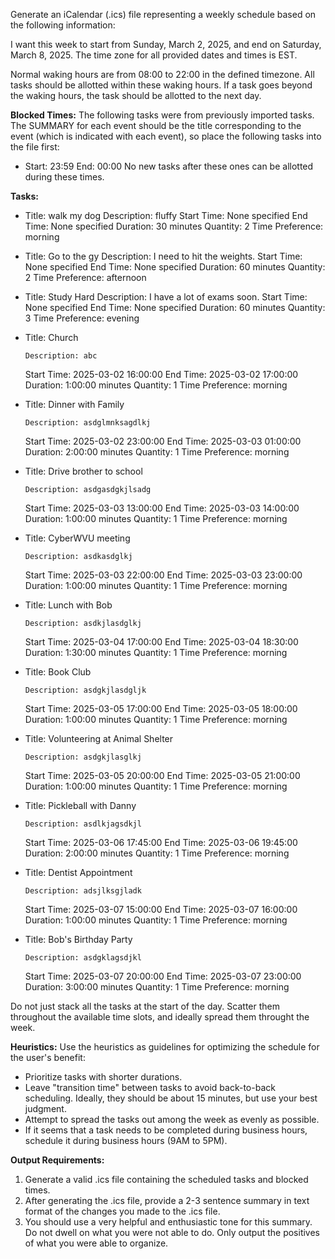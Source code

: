 Generate an iCalendar (.ics) file representing a weekly schedule based on the following information:

I want this week to start from Sunday, March 2, 2025, and end on Saturday, March 8, 2025.
The time zone for all provided dates and times is EST.

Normal waking hours are from 08:00 to 22:00 in the defined timezone. All tasks should be allotted within these waking hours. If a task goes beyond the waking hours, the task should be allotted to the next day.

**Blocked Times:**
The following tasks were from previously imported tasks. The SUMMARY for each event should be the title corresponding to the event (which is indicated with each event), so place the following tasks into the file first:
* Start: 23:59
	  End: 00:00
No new tasks after these ones can be allotted during these times.

**Tasks:**
* Title: walk my dog
	  Description: fluffy
	 Start Time: None specified
	 End Time: None specified
	 Duration: 30 minutes
	 Quantity: 2
	 Time Preference: morning
* Title: Go to the gy
	  Description: I need to hit the weights.
	 Start Time: None specified
	 End Time: None specified
	 Duration: 60 minutes
	 Quantity: 2
	 Time Preference: afternoon
* Title: Study Hard
	  Description: I have a lot of exams soon.
	 Start Time: None specified
	 End Time: None specified
	 Duration: 60 minutes
	 Quantity: 3
	 Time Preference: evening
* Title: Church

	  Description: abc

	 Start Time: 2025-03-02 16:00:00
	 End Time: 2025-03-02 17:00:00
	 Duration: 1:00:00 minutes
	 Quantity: 1
	 Time Preference: morning
* Title: Dinner with Family

	  Description: asdglmnksagdlkj

	 Start Time: 2025-03-02 23:00:00
	 End Time: 2025-03-03 01:00:00
	 Duration: 2:00:00 minutes
	 Quantity: 1
	 Time Preference: morning
* Title: Drive brother to school

	  Description: asdgasdgkjlsadg

	 Start Time: 2025-03-03 13:00:00
	 End Time: 2025-03-03 14:00:00
	 Duration: 1:00:00 minutes
	 Quantity: 1
	 Time Preference: morning
* Title: CyberWVU meeting

	  Description: asdkasdglkj

	 Start Time: 2025-03-03 22:00:00
	 End Time: 2025-03-03 23:00:00
	 Duration: 1:00:00 minutes
	 Quantity: 1
	 Time Preference: morning
* Title: Lunch with Bob

	  Description: asdkjlasdglkj

	 Start Time: 2025-03-04 17:00:00
	 End Time: 2025-03-04 18:30:00
	 Duration: 1:30:00 minutes
	 Quantity: 1
	 Time Preference: morning
* Title: Book Club

	  Description: asdgkjlasdgljk

	 Start Time: 2025-03-05 17:00:00
	 End Time: 2025-03-05 18:00:00
	 Duration: 1:00:00 minutes
	 Quantity: 1
	 Time Preference: morning
* Title: Volunteering at Animal Shelter

	  Description: asdgkjlasglkj

	 Start Time: 2025-03-05 20:00:00
	 End Time: 2025-03-05 21:00:00
	 Duration: 1:00:00 minutes
	 Quantity: 1
	 Time Preference: morning
* Title: Pickleball with Danny

	  Description: asdlkjagsdkjl

	 Start Time: 2025-03-06 17:45:00
	 End Time: 2025-03-06 19:45:00
	 Duration: 2:00:00 minutes
	 Quantity: 1
	 Time Preference: morning
* Title: Dentist Appointment

	  Description: adsjlksgjladk

	 Start Time: 2025-03-07 15:00:00
	 End Time: 2025-03-07 16:00:00
	 Duration: 1:00:00 minutes
	 Quantity: 1
	 Time Preference: morning
* Title: Bob's Birthday Party

	  Description: asdgklagsdjkl

	 Start Time: 2025-03-07 20:00:00
	 End Time: 2025-03-07 23:00:00
	 Duration: 3:00:00 minutes
	 Quantity: 1
	 Time Preference: morning

Do not just stack all the tasks at the start of the day. Scatter them throughout the available time slots, and ideally spread them throught the week.

**Heuristics:** 
Use the heuristics as guidelines for optimizing the schedule for the user's benefit:

* Prioritize tasks with shorter durations.
* Leave "transition time" between tasks to avoid back-to-back scheduling. Ideally, they should be about 15 minutes, but use your best judgment.
* Attempt to spread the tasks out among the week as evenly as possible.
* If it seems that a task needs to be completed during business hours, schedule it during business hours (9AM to 5PM).

**Output Requirements:**

1.  Generate a valid .ics file containing the scheduled tasks and blocked times.
2.  After generating the .ics file, provide a 2-3 sentence summary in text format of the changes you made to the .ics file.
3.  You should use a very helpful and enthusiastic tone for this summary. Do not dwell on what you were not able to do. Only output the positives of what you were able to organize.